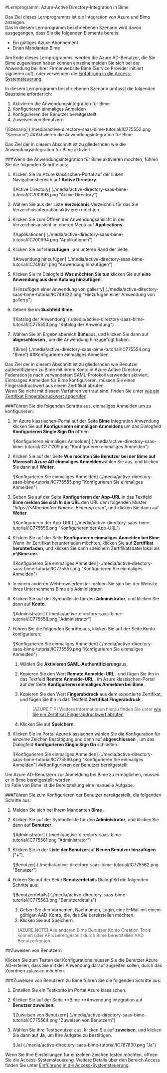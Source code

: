 <properties 
    pageTitle="Lernprogramm: Azure-Active Directory-Integration in Bime | Microsoft Azure" 
    description="Informationen Sie zur Verwendung von Bime mit Azure Active Directory einmaliges Anmelden, automatisierte Bereitstellung und mehr aktivieren!" 
    services="active-directory" 
    authors="jeevansd"  
    documentationCenter="na" 
    manager="femila"/>
<tags 
    ms.service="active-directory" 
    ms.devlang="na" 
    ms.topic="article" 
    ms.tgt_pltfrm="na" 
    ms.workload="identity" 
    ms.date="09/29/2016" 
    ms.author="jeedes" />

#<a name="tutorial-azure-active-directory-integration-with-bime"></a>Lernprogramm: Azure-Active Directory-Integration in Bime

Das Ziel dieses Lernprogramms ist die Integration von Azure und Bime anzeigen.  
Das in diesem Lernprogramm beschriebenen Szenario wird davon ausgegangen, dass Sie die folgenden Elemente bereits:

-   Ein gültiges Azure-Abonnement
-   Einen Mandanten Bime

Am Ende dieses Lernprogramms, werden die Azure AD-Benutzer, die Sie Bime zugewiesen haben können einzelne melden Sie sich bei der Anwendung bei Ihrer Firmenwebsite Bime (Service Provider initiiert signieren auf), oder verwenden die [Einführung in die Access-Systemsteuerung](active-directory-saas-access-panel-introduction.md).

In diesem Lernprogramm beschriebenen Szenario umfasst die folgenden Bausteine erforderlich:

1.  Aktivieren die Anwendungsintegration für Bime
2.  Konfigurieren einmaliges Anmelden
3.  Konfigurieren der Benutzer bereitgestellt
4.  Zuweisen von Benutzern

![Szenario] (./media/active-directory-saas-bime-tutorial/IC775552.png "Szenario")
##<a name="enabling-the-application-integration-for-bime"></a>Aktivieren die Anwendungsintegration für Bime

Das Ziel der in diesem Abschnitt ist zu gliedernden wie die Anwendungsintegration für Bime aktiviert.

###<a name="to-enable-the-application-integration-for-bime-perform-the-following-steps"></a>Wenn die Anwendungsintegration für Bime aktivieren möchten, führen Sie die folgenden Schritte aus:

1.  Klicken Sie im Azure klassischen-Portal auf der linken Navigationsbereich auf **Active Directory**.

    ![Active Directory] (./media/active-directory-saas-bime-tutorial/IC700993.png "Active Directory")

2.  Wählen Sie aus der Liste **Verzeichnis** Verzeichnis für das Sie Verzeichnisintegration aktivieren möchten.

3.  Klicken Sie zum Öffnen der Anwendungsansicht in der Verzeichnisansicht im oberen Menü auf **Applications** .

    ![Applikationen] (./media/active-directory-saas-bime-tutorial/IC700994.png "Applikationen")

4.  Klicken Sie auf **Hinzufügen** , am unteren Rand der Seite.

    ![Anwendung hinzufügen] (./media/active-directory-saas-bime-tutorial/IC749321.png "Anwendung hinzufügen")

5.  Klicken Sie im Dialogfeld **Was möchten Sie tun** klicken Sie auf **eine Anwendung aus dem Katalog hinzufügen**.

    ![Hinzufügen einer Anwendung von gallerry] (./media/active-directory-saas-bime-tutorial/IC749322.png "Hinzufügen einer Anwendung von gallerry")

6.  Geben Sie im **Suchfeld** **Bime**.

    ![Katalog der Anwendung] (./media/active-directory-saas-bime-tutorial/IC775553.png "Katalog der Anwendung")

7.  Wählen Sie im Ergebnisbereich **Bime**aus, und klicken Sie dann auf **abgeschlossen** , um die Anwendung hinzugefügt haben.

    ![Bime] (./media/active-directory-saas-bime-tutorial/IC775554.png "Bime")
##<a name="configuring-single-sign-on"></a>Konfigurieren einmaliges Anmelden

Das Ziel der in diesem Abschnitt ist zu gliedernden wie Benutzer authentifizieren zu Bime mit ihrem Konto in Azure Active Directory Federation je nach verwendetem SAML-Protokoll verwenden aktiviert.  
Einmaliges Anmelden für Bime konfigurieren, müssen Sie einen Fingerabdruckwert aus einem Zertifikat abrufen.  
Wenn Sie nicht mit diesem Verfahren vertraut sind, finden Sie unter [wie ein Zertifikat Fingerabdruckwert abgerufen](http://youtu.be/YKQF266SAxI).

###<a name="to-configure-single-sign-on-perform-the-following-steps"></a>Führen Sie die folgenden Schritte aus, einmaliges Anmelden um zu konfigurieren:

1.  Im Azure klassischen-Portal auf der Seite **Bime** Integration Anwendung klicken Sie auf **Konfigurieren einmaligen Anmeldens** um das Dialogfeld **Konfigurieren Single Sign On** öffnen.

    ![Konfigurieren einmaliges Anmelden] (./media/active-directory-saas-bime-tutorial/IC771709.png "Konfigurieren einmaliges Anmelden")

2.  Klicken Sie auf der Seite **Wie möchten Sie Benutzer bei der Bime auf** **Microsoft Azure AD einmaliges Anmelden**wählen Sie aus, und klicken Sie dann auf **Weiter**.

    ![Konfigurieren Sie einmaliges Anmelden] (./media/active-directory-saas-bime-tutorial/IC775555.png "Konfigurieren Sie einmaliges Anmelden")

3.  Geben Sie auf der Seite **Konfigurieren der App-URL** in das Textfeld **Bime melden Sie sich In die URL** den URL dem folgenden Muster "*https://\<Mandanten-Name\>. Bimeapp.com*", und klicken Sie dann auf **Weiter**.

    ![Konfigurieren der App-URL] (./media/active-directory-saas-bime-tutorial/IC775556.png "Konfigurieren der App-URL")

4.  Klicken Sie auf der Seite **Konfigurieren einmaliges Anmelden bei Bime** Wenn Ihr Zertifikat herunterladen möchten, klicken Sie auf **Zertifikat herunterladen**, und klicken Sie dann speichern Zertifikatsdatei lokal als **c:\\Bime.cer**.

    ![Konfigurieren Sie einmaliges Anmelden] (./media/active-directory-saas-bime-tutorial/IC775557.png "Konfigurieren Sie einmaliges Anmelden")

5.  In einem anderen Webbrowserfenster melden Sie sich bei der Website Ihres Unternehmens Bime als Administrator.

6.  Klicken Sie auf der Symbolleiste für den **Administrator**, und klicken Sie dann auf **Konto**.

    ![Administrator] (./media/active-directory-saas-bime-tutorial/IC775558.png "Administrator")

7.  Führen Sie die folgenden Schritte aus, klicken Sie auf der Seite Konto konfigurieren:

    ![Konfigurieren Sie einmaliges Anmelden] (./media/active-directory-saas-bime-tutorial/IC775559.png "Konfigurieren Sie einmaliges Anmelden")

    1.  Wählen Sie **Aktivieren SAML-Authentifizierung**aus.
    2.  Kopieren Sie den Wert **Remote Anmelde-URL** , und fügen Sie ihn in das Textfeld **Remote Anmelde-URL** , im Azure klassischen-Portal auf der Seite **Konfigurieren einmaliges Anmelden bei Bime** .
    3.  Kopieren Sie den Wert **Fingerabdruck** aus dem exportierte Zertifikat, und fügen Sie ihn in das Textfeld **Zertifikat Fingerabdruck** .  

        >[AZURE.TIP] Weitere Informationen hierzu finden Sie unter [wie Sie ein Zertifikat Fingerabdruckwert abrufen](http://youtu.be/YKQF266SAxI)

    4.  Klicken Sie auf **Speichern**.

8.  Klicken Sie im Portal Azure klassischen wählen Sie die Konfiguration für einzelne Zeichen Bestätigung und dann auf **abgeschlossen** , um das Dialogfeld **Konfigurieren Single Sign On** schließen.

    ![Konfigurieren Sie einmaliges Anmelden] (./media/active-directory-saas-bime-tutorial/IC775560.png "Konfigurieren Sie einmaliges Anmelden")
##<a name="configuring-user-provisioning"></a>Konfigurieren der Benutzer bereitgestellt

Um Azure AD-Benutzern zur Anmeldung bei Bime zu ermöglichen, müssen er in Bime bereitgestellt werden.  
Im Falle von Bime ist die Bereitstellung eine manuelle Aufgabe.

###<a name="to-configure-user-provisioning-perform-the-following-steps"></a>Führen Sie zum Konfigurieren der Benutzer bereitgestellt, die folgenden Schritte aus:

1.  Melden Sie sich bei Ihrem Mandanten **Bime** .

2.  Klicken Sie auf der Symbolleiste für den **Administrator**, und klicken Sie dann auf **Benutzer**.

    ![Administrator] (./media/active-directory-saas-bime-tutorial/IC775561.png "Administrator")

3.  Klicken Sie in der **Liste der Benutzer**auf **Neuen Benutzer hinzufügen** ("+").

    ![Benutzer] (./media/active-directory-saas-bime-tutorial/IC775562.png "Benutzer")

4.  Führen Sie auf der Seite **Benutzerdetails** Dialogfeld die folgenden Schritte aus:

    ![Benutzerdetails] (./media/active-directory-saas-bime-tutorial/IC775563.png "Benutzerdetails")

    1.  Geben Sie den Vornamen, Nachnamen, Login, eine E-Mail mit einem gültigen AAD-Konto, die, das Sie bereitstellen möchten.
    2.  Klicken Sie auf Speichern.

>[AZURE.NOTE] Alle anderen Bime Benutzer Konto Creation Tools können oder APIs bereitgestellt durch Bime bereitstellen AAD Benutzerkonten.

##<a name="assigning-users"></a>Zuweisen von Benutzern

Klicken Sie zum Testen der Konfigurations müssen Sie die Benutzer Azure AD-erteilen, dass Sie mit der Anwendung darauf zugreifen sollen, durch das Zuordnen zulassen möchten.

###<a name="to-assign-users-to-bime-perform-the-following-steps"></a>Zuweisen von Benutzern zu Bime führen Sie die folgenden Schritte aus:

1.  Erstellen Sie ein Testkonto im Portal Azure klassischen.

2.  Klicken Sie auf der Seite **Bime **Anwendung Integration auf **Benutzer zuweisen**.

    ![Zuweisen von Benutzern] (./media/active-directory-saas-bime-tutorial/IC775564.png "Zuweisen von Benutzern")

3.  Wählen Sie Ihre Testbenutzer aus, klicken Sie auf **zuweisen**, und klicken Sie dann auf **Ja,** um Ihre Aufgabe zu bestätigen.

    ![Ja] (./media/active-directory-saas-bime-tutorial/IC767830.png "Ja")

Wenn Sie Ihre Einstellungen für einzelnen Zeichen testen möchten, öffnen Sie die Access-Systemsteuerung. Weitere Details über den Bereich Access finden Sie unter [Einführung in die Access-Systemsteuerung](active-directory-saas-access-panel-introduction.md).

